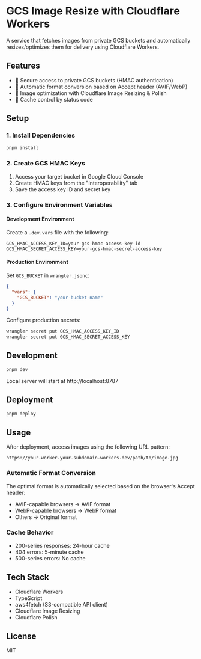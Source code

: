 # GCS Image Resize with Cloudflare Workers

A service that fetches images from private GCS buckets and automatically resizes/optimizes them for delivery using Cloudflare Workers.

## Features

- 🔐 Secure access to private GCS buckets (HMAC authentication)
- 🎨 Automatic format conversion based on Accept header (AVIF/WebP)
- 🚀 Image optimization with Cloudflare Image Resizing & Polish
- 💾 Cache control by status code

## Setup

### 1. Install Dependencies

```bash
pnpm install
```

### 2. Create GCS HMAC Keys

1. Access your target bucket in Google Cloud Console
2. Create HMAC keys from the "Interoperability" tab
3. Save the access key ID and secret key

### 3. Configure Environment Variables

#### Development Environment

Create a `.dev.vars` file with the following:

```
GCS_HMAC_ACCESS_KEY_ID=your-gcs-hmac-access-key-id
GCS_HMAC_SECRET_ACCESS_KEY=your-gcs-hmac-secret-access-key
```

#### Production Environment

Set `GCS_BUCKET` in `wrangler.jsonc`:

```json
{
  "vars": {
    "GCS_BUCKET": "your-bucket-name"
  }
}
```

Configure production secrets:

```bash
wrangler secret put GCS_HMAC_ACCESS_KEY_ID
wrangler secret put GCS_HMAC_SECRET_ACCESS_KEY
```

## Development

```bash
pnpm dev
```

Local server will start at http://localhost:8787

## Deployment

```bash
pnpm deploy
```

## Usage

After deployment, access images using the following URL pattern:

```
https://your-worker.your-subdomain.workers.dev/path/to/image.jpg
```

### Automatic Format Conversion

The optimal format is automatically selected based on the browser's Accept header:

- AVIF-capable browsers → AVIF format
- WebP-capable browsers → WebP format
- Others → Original format

### Cache Behavior

- 200-series responses: 24-hour cache
- 404 errors: 5-minute cache
- 500-series errors: No cache

## Tech Stack

- Cloudflare Workers
- TypeScript
- aws4fetch (S3-compatible API client)
- Cloudflare Image Resizing
- Cloudflare Polish

## License

MIT